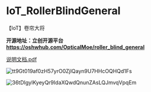 # IoT_RollerBlindGeneral
【IoT】卷帘大将

**开源地址：立创开源平台 https://oshwhub.com/OpticalMoe/roller_blind_general**

[说明文档.pdf](./卷帘大将_电动窗帘_说明文档.pdf)

![tt9Gt019af0zH57yrO0ZjlQayn9U7HHcOQHQd1Fs](https://user-images.githubusercontent.com/47512823/191942727-68223411-b324-4158-a150-b5c3e4fb85cf.jpeg)

![36tDIgylKyeyQr9IdaXQwdQnunZAsLQJmvqVpqEm](https://user-images.githubusercontent.com/47512823/191942761-cc6d86a8-dd31-499b-8d42-9e4142c1cf9e.jpeg)


